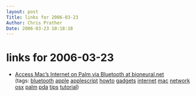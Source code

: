 ```yaml
---
layout: post
Title: links for 2006-03-23  
Author: Chris Prather
Date: 2006-03-23 10:18:18
---
```


# links for 2006-03-23
<ul class="delicious">
	<li>
		<div class="delicious-link"><a href="http://www.bioneural.net/2003/10/12/mac-internet-on-palm-via-bluetooth/">Access Mac’s Internet on Palm via Bluetooth at bioneural.net</a></div>
		<div class="delicious-tags">(tags: <a href="http://del.icio.us/perigrin/bluetooth">bluetooth</a> <a href="http://del.icio.us/perigrin/apple">apple</a> <a href="http://del.icio.us/perigrin/applescript">applescript</a> <a href="http://del.icio.us/perigrin/howto">howto</a> <a href="http://del.icio.us/perigrin/gadgets">gadgets</a> <a href="http://del.icio.us/perigrin/internet">internet</a> <a href="http://del.icio.us/perigrin/mac">mac</a> <a href="http://del.icio.us/perigrin/network">network</a> <a href="http://del.icio.us/perigrin/osx">osx</a> <a href="http://del.icio.us/perigrin/palm">palm</a> <a href="http://del.icio.us/perigrin/pda">pda</a> <a href="http://del.icio.us/perigrin/tips">tips</a> <a href="http://del.icio.us/perigrin/tutorial">tutorial</a>)</div>
	</li>
</ul>

